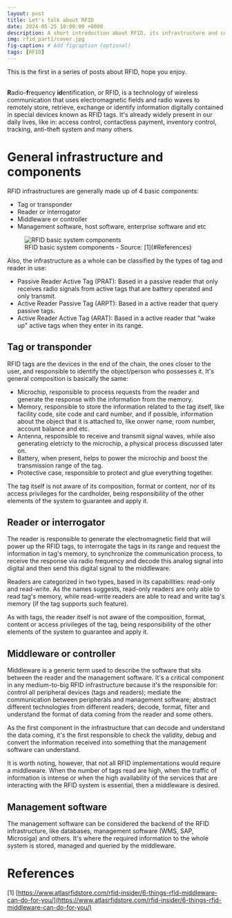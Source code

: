 ```yaml
---
layout: post
title: Let's talk about RFID
date: 2024-05-25 10:00:00 +0000
description: A short introduction about RFID, its infrastructure and components
img: rfid_part1/cover.jpg
fig-caption: # Add figcaption (optional)
tags: [RFID]
---
```


This is the first in a series of posts about RFID, hope you enjoy.
<br /><br />

**R**adio-**f**requency **id**entification, or RFID, is a technology of wireless communication that uses electromagnetic fields and radio waves to remotely store, retrieve, exchange or identify information digitally contained in special devices known as RFID tags. It's already widely present in our daily lives, like in: access control, contactless payment, inventory control, tracking, anti-theft system and many others.


# General infrastructure and components

RFID infrastructures are generally made up of 4 basic components:
* Tag or transponder
* Reader or interrogator
* Middleware or controller
* Management software, host software, enterprise software and etc

<figure class="image">
  <img src="{{site.baseurl}}/assets/img/rfid_part1/basic_system_components.jpg" alt="RFID basic system components">
  <figcaption>RFID basic system components - Source: [1](#References)</figcaption>
</figure>

Also, the infrastructure as a whole can be classified by the types of tag and reader in use:
* Passive Reader Active Tag (PRAT): Based in a passive reader that only receives radio signals from active tags that are battery operated and only transmit.
* Active Reader Passive Tag (ARPT): Based in a active reader that query passive tags.
* Active Reader Active Tag (ARAT): Based in a active reader that "wake up" active tags when they enter in its range.


## Tag or transponder

RFID tags are the devices in the end of the chain, the ones closer to the user, and responsible to identify the object/person who possesses it. It's general composition is basically the same:

* Microchip, responsible to process requests from the reader and generate the response with the information from the memory.  
* Memory, responsible to store the information related to the tag itself, like facility code, site code and card number, and if possible, information about the object that it is attached to, like onwer name, room number, account balance and etc.
* Antenna, responsible to receive and transmit signal waves, while also generating eletricty to the microchip, a physical process discussed later on.
* Battery, when present, helps to power the microchip and boost the transmission range of the tag.
* Protective case, responsible to protect and glue everything together.

The tag itself is not aware of its composition, format or content, nor of its access privileges for the cardholder, being responsibility of the other elements of the system to guarantee and apply it.


## Reader or interrogator

The reader is responsible to generate the electromagnetic field that will power up the RFID tags, to interrogate the tags in its range and request the information in tag's memory, to synchronize the communication process, to receive the response via radio frequency and decode this analog signal into digital and then send this digital signal to the middleware.  
<!-- Reader's antenna is the component that produces the electromagnetic field needed and to generate and receive radio wave signals. -->

Readers are categorized in two types, based in its capabilities: read-only and read-write. As the names suggests, read-only readers are only able to read tag's memory, while read-write readers are able to read and write tag's memory (if the tag supports such feature).

As with tags, the reader itself is not aware of the composition, format, content or access privileges of the tag, being responsibility of the other elements of the system to guarantee and apply it.


## Middleware or controller

Middleware is a generic term used to describe the software that sits between the reader and the management software. It's a critical component in any medium-to-big RFID infrastructure because it's the responsible for: control all peripheral devices (tags and readers); mediate the communication between peripherals and management software; abstract different technologies from different readers; decode, format, filter and understand the format of data coming from the reader and some others.

As the first component in the infrastructure that can decode and understand the data coming, it's the first responsible to check the validity, debug and convert the information received into something that the management software can understand.

It is worth noting, however, that not all RFID implementations would require a middleware. When the number of tags read are high, when the traffic of information is intense or when the high availability of the services that are interacting with the RFID system is essential, then a middleware is desired.


## Management software

The management software can be considered the backend of the RFID infrastructure, like databases, management software (WMS, SAP, Microsiga) and others. It's where the required information to the whole system is stored, managed and queried by the middleware.


# References

[1] [https://www.atlasrfidstore.com/rfid-insider/6-things-rfid-middleware-can-do-for-you/](https://www.atlasrfidstore.com/rfid-insider/6-things-rfid-middleware-can-do-for-you/)

